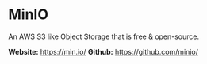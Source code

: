 # MinIO

An AWS S3 like Object Storage that is free & open-source.

**Website:** https://min.io/
**Github:** https://github.com/minio/
